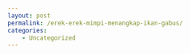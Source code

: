 ```yaml
---
layout: post
permalink: /erek-erek-mimpi-menangkap-ikan-gabus/
categories:
    - Uncategorized
---
```


